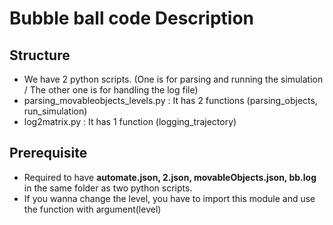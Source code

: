 # Bubble ball code Description

## Structure
* We have 2 python scripts. (One is for parsing and running the simulation / The other one is for handling the log file)
* parsing_movableobjects_levels.py : It has 2 functions (parsing_objects, run_simulation)
* log2matrix.py : It has 1 function (logging_trajectory)

## Prerequisite
* Required to have **automate.json, 2.json, movableObjects.json, bb.log** in the same folder as two python scripts.
* If you wanna change the level, you have to import this module and use the function with argument(level)  
